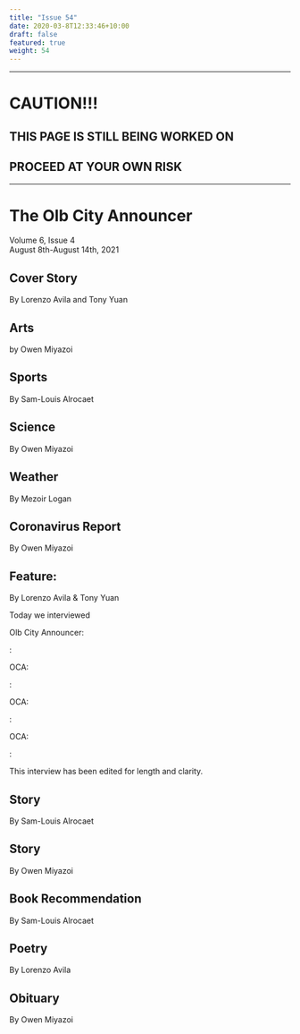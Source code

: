 ```yaml
---
title: "Issue 54"
date: 2020-03-8T12:33:46+10:00
draft: false
featured: true
weight: 54
---
```


------------------------
# CAUTION!!!    
## THIS PAGE IS STILL BEING WORKED ON    
## PROCEED AT YOUR OWN RISK    
------------------------

# The Olb City Announcer    
Volume 6, Issue 4    
August 8th-August 14th, 2021    

## Cover Story
By Lorenzo Avila and Tony Yuan



## Arts
by Owen Miyazoi



## Sports
By Sam-Louis Alrocaet



## Science
By Owen Miyazoi



## Weather
By Mezoir Logan



## Coronavirus Report
By Owen Miyazoi    



## Feature: 
By Lorenzo Avila & Tony Yuan

Today we interviewed 

Olb City Announcer: 

: 

OCA: 

: 

OCA: 

: 

OCA: 

: 

This interview has been edited for length and clarity.

## Story
By Sam-Louis Alrocaet



## Story
By Owen Miyazoi



## Book Recommendation
By Sam-Louis Alrocaet



## Poetry
By Lorenzo Avila



## Obituary
By Owen Miyazoi






